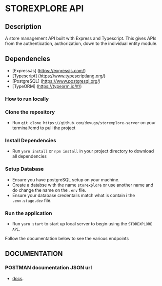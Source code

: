 # STOREXPLORE API

## Description

A store management API built with Express and Typescript. This gives APIs from the authentication, authorization, down to the individual entity module.

## Dependencies

- [ExpressJs] (https://expressjs.com/)
- [Typescript] (https://www.typescriptlang.org/)
- [PostgreSQL] (https://www.postgresql.org/)
- [TypeORM] (https://typeorm.io/#/)

### How to run locally

### Clone the repository

- Run `git clone https://github.com/devugo/storexplore-server` on your terminal/cmd to pull the project

### Install Dependencies

- Run `yarn install` or `npm install` in your project directory to download all dependencies

### Setup Database

- Ensure you have postgreSQL setup on your machine.
- Create a databse with the name `storexplore` or use another name and do change the name on the `.env` file.
- Ensure your database credentails match what is contain i the `.env.stage.dev` file.

### Run the application

- Run `yarn start` to start up local server to begin using the `STOREXPLORE API`.

Follow the documentation below to see the various endpoints

## DOCUMENTATION

### POSTMAN documentation JSON url

- [docs](https://www.getpostman.com/collections/44b7f83f99d6441782bc).
